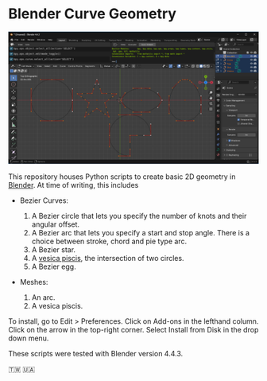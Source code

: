 # Blender Curve Geometry

![Screen Cap](screenCap.png)

This repository houses Python scripts to create basic 2D geometry in [Blender](https://www.blender.org/). At time of writing, this includes

- Bezier Curves:
  1. A Bezier circle that lets you specify the number of knots and their angular offset.
  2. A Bezier arc that lets you specify a start and stop angle. There is a choice between stroke, chord and pie type arc.
  3. A Bezier star.
  4. A [vesica piscis](https://en.wikipedia.org/wiki/Vesica_piscis), the intersection of two circles.
  5. A Bezier egg.

- Meshes:
  1. An arc.
  2. A vesica piscis.

To install, go to Edit > Preferences. Click on Add-ons in the lefthand column. Click on the arrow in the top-right corner. Select Install from Disk in the drop down menu.

These scripts were tested with Blender version 4.4.3.

🇹🇼 🇺🇦